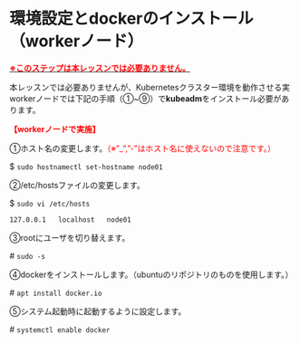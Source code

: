 # 環境設定とdockerのインストール（workerノード）  
<u>**<span style="color: red; ">※このステップは本レッスンでは必要ありません。</span>**</u>

本レッスンでは必要ありませんが、Kubernetesクラスター環境を動作させる実workerノードでは下記の手順（①~⑨）で**kubeadm**をインストール必要があります。

**<span style="color: red; ">【workerノードで実施】</span>**  

①ホスト名の変更します。<span style="color: red; ">（※”_”,”-”はホスト名に使えないので注意です。）</span>  

$ `sudo hostnamectl set-hostname node01`  

②/etc/hostsファイルの変更します。

$ `sudo vi /etc/hosts`  
```
127.0.0.1   localhost   node01
```

③rootにユーザを切り替えます。  

\# `sudo -s`  

④dockerをインストールします。（ubuntuのリポジトリのものを使用します。）  

\# `apt install docker.io`  

⑤システム起動時に起動するように設定します。  

\# `systemctl enable docker`  

